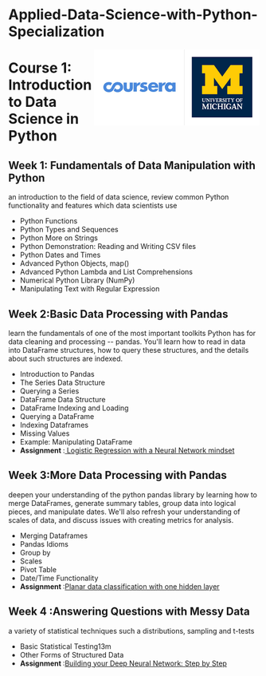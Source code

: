 # Applied-Data-Science-with-Python-Specialization
<img align="right" src="https://github.com/richakbee/Applied-Data-Science-with-Python-Specialization/blob/main/coursera%2Bmichigan.png"/>

# Course 1: Introduction to Data Science in Python

## Week 1: Fundamentals of Data Manipulation with Python
 an introduction to the field of data science, review common Python functionality and features which data scientists use
 
- Python Functions
- Python Types and Sequences
- Python More on Strings
- Python Demonstration: Reading and Writing CSV files
- Python Dates and Times
- Advanced Python Objects, map()
- Advanced Python Lambda and List Comprehensions
- Numerical Python Library (NumPy)
- Manipulating Text with Regular Expression

## Week 2:Basic Data Processing with Pandas
learn the fundamentals of one of the most important toolkits Python has for data cleaning and processing -- pandas. You'll learn how to read in data into DataFrame structures, how to query these structures, and the details about such structures are indexed.

- Introduction to Pandas
- The Series Data Structure
- Querying a Series
- DataFrame Data Structure
- DataFrame Indexing and Loading
- Querying a DataFrame
- Indexing Dataframes
- Missing Values
- Example: Manipulating DataFrame
- <b>Assignment </b> :<a href="https://github.com/richakbee/Deep-Learning-Specialization/blob/main/1.%20Neural%20Networks%20and%20Deep%20Learning/w2-Logisitc%20Regression%20as%20Neural%20Network/Logistic_Regression_with_a_Neural_Network_mindset_v6a.ipynb"> Logistic Regression with a Neural Network mindset</a>

## Week 3:More Data Processing with Pandas
deepen your understanding of the python pandas library by learning how to merge DataFrames, generate summary tables, group data into logical pieces, and manipulate dates. We'll also refresh your understanding of scales of data, and discuss issues with creating metrics for analysis.

- Merging Dataframes
- Pandas Idioms
- Group by
- Scales
- Pivot Table
- Date/Time Functionality
- <b>Assignment </b> :<a href="https://github.com/richakbee/Deep-Learning-Specialization/blob/main/1.%20Neural%20Networks%20and%20Deep%20Learning/w3-Planar%20data%20classfication%20with%20one%20hidden%20layer/Planar_data_classification_with_onehidden_layer_v6c.ipynb">Planar data classification with one hidden layer</a>

## Week 4 :Answering Questions with Messy Data
 a variety of statistical techniques such a distributions, sampling and t-tests
 
- Basic Statistical Testing13m
- Other Forms of Structured Data
- <b>Assignment </b> :<a href="https://github.com/richakbee/Deep-Learning-Specialization/blob/main/1.%20Neural%20Networks%20and%20Deep%20Learning/w4-Build%20your%20Deep%20Neural%20Network%20step%20by%20step/Building_your_Deep_Neural_Network_Step_by_Step_v8a.ipynb">Building your Deep Neural Network: Step by Step</a>
